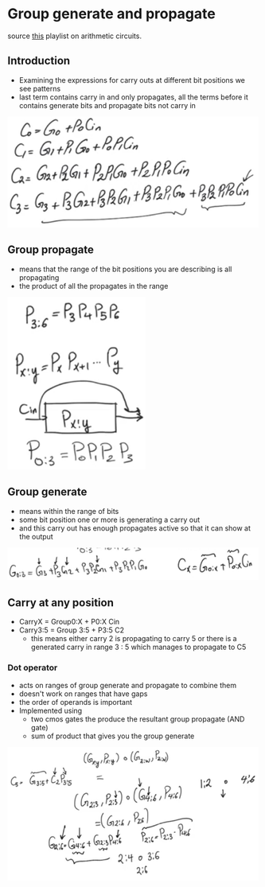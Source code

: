 # Group generate and propagate
source [this](https://www.youtube.com/playlist?list=PLyWAP9QBe16qnuE-nw0RkUq0IwRkzqyhD) playlist on arithmetic circuits.

## Introduction 
- Examining the expressions for carry outs at different bit positions we see patterns 
- last term contains carry in and only propagates, all the terms before it contains generate bits and propagate bits not carry in 

![carryout-expressions-pattern](imgs/group-generate-propagate/carryout-expressions-pattern.png)

## Group propagate
- means that the range of the bit positions you are describing is all propagating
- the product of all the propagates in the range

![group-propagate](imgs/group-generate-propagate/group-propagate.png)

## Group generate
- means within the range of bits 
- some bit position one or more is generating a carry out
- and this carry out has enough propagates active so that it can show at the output

![group-generate](imgs/group-generate-propagate/group-generate.png)

## Carry at any position
- CarryX = Group0:X + P0:X Cin
- Carry3:5 = Group 3:5 + P3:5 C2
    - this means either carry 2 is propagating to  carry 5 or there is a generated carry in range 3 : 5 which manages to propagate to C5

### Dot operator
- acts on ranges of group generate and propagate to combine them
- doesn't work on ranges that have gaps
- the order of operands is important
- Implemented using 
    - two cmos gates the produce the resultant group propagate (AND gate)
    - sum of product that gives you the group generate

![group-generate-propagate-dot-operator](imgs/group-generate-propagate/group-generate-propagate-dot-operator.png)
